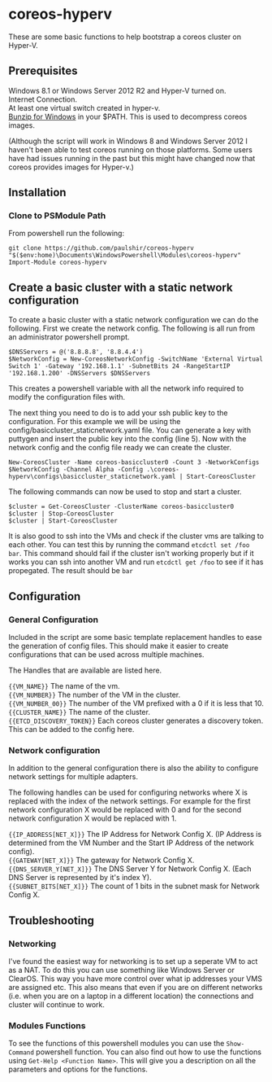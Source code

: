 coreos-hyperv
=============

These are some basic functions to help bootstrap a coreos cluster on Hyper-V.

## Prerequisites ##
Windows 8.1 or Windows Server 2012 R2 and Hyper-V turned on.   
Internet Connection.  
At least one virtual switch created in hyper-v.  
[Bunzip for Windows](http://gnuwin32.sourceforge.net/packages/bzip2.htm) in your $PATH. This is used to decompress coreos images.

(Although the script will work in Windows 8 and Windows Server 2012 I haven't been able to test coreos running on those platforms. Some users have had issues running in the past but this might have changed now that coreos provides images for Hyper-v.)

## Installation ##
### Clone to PSModule Path ###
From powershell run the following:

```
git clone https://github.com/paulshir/coreos-hyperv "$($env:home)\Documents\WindowsPowershell\Modules\coreos-hyperv"
Import-Module coreos-hyperv
```

## Create a basic cluster with a static network configuration ##
To create a basic cluster with a static network configuration we can do the following. First we create the network config. The following is all run from an administrator powershell prompt.

```
$DNSServers = @('8.8.8.8', '8.8.4.4')
$NetworkConfig = New-CoreosNetworkConfig -SwitchName 'External Virtual Switch 1' -Gateway '192.168.1.1' -SubnetBits 24 -RangeStartIP '192.168.1.200' -DNSServers $DNSServers
```

This creates a powershell variable with all the network info required to modify the configuration files with.

The next thing you need to do is to add your ssh public key to the configuration. For this example we will be using the config/basiccluster_staticnetwork.yaml file. You can generate a key with puttygen and insert the public key into the config (line 5). Now with the network config and the config file ready we can create the cluster.

```
New-CoreosCluster -Name coreos-basiccluster0 -Count 3 -NetworkConfigs $NetworkConfig -Channel Alpha -Config .\coreos-hyperv\configs\basiccluster_staticnetwork.yaml | Start-CoreosCluster
```

The following commands can now be used to stop and start a cluster.

```
$cluster = Get-CoreosCluster -ClusterName coreos-basiccluster0
$cluster | Stop-CoreosCluster
$cluster | Start-CoreosCluster
```

It is also good to ssh into the VMs and check if the cluster vms are talking to each other. You can test this by running the command `etcdctl set /foo bar`. This command should fail if the cluster isn't working properly but if it works you can ssh into another VM and run `etcdctl get /foo` to see if it has propegated. The result should be `bar`

## Configuration ##
### General Configuration ###
Included in the script are some basic template replacement handles to ease the generation of config files. This should make it easier to create configurations that can be used across multiple machines.

The Handles that are available are listed here.

`{{VM_NAME}}` The name of the vm.  
`{{VM_NUMBER}}` The number of the VM in the cluster.  
`{{VM_NUMBER_00}}` The number of the VM prefixed with a 0 if it is less that 10.  
`{{CLUSTER_NAME}}` The name of the cluster.  
`{{ETCD_DISCOVERY_TOKEN}}` Each coreos cluster generates a discovery token. This can be added to the config here.  

### Network configuration ###
In addition to the general configuration there is also the ability to configure network settings for multiple adapters.

The following handles can be used for configuring networks where X is replaced with the index of the network settings. For example for the first network configuration X would be replaced with 0 and for the second network configuration X would be replaced with 1.

`{{IP_ADDRESS[NET_X]}}` The IP Address for Network Config X. (IP Address is determined from the VM Number and the Start IP Address of the network config).  
`{{GATEWAY[NET_X]}}` The gateway for Network Config X.  
`{{DNS_SERVER_Y[NET_X]}}` The DNS Server Y for Network Config X. (Each DNS Server is represented by it's index Y).  
`{{SUBNET_BITS[NET_X]}}` The count of 1 bits in the subnet mask for Network Config X.  

## Troubleshooting ##
### Networking ###
I've found the easiest way for networking is to set up a seperate VM to act as a NAT. To do this you can use something like Windows Server or ClearOS. This way you have more control over what ip addresses your VMS are assigned etc. This also means that even if you are on different networks (i.e. when you are on a laptop in a different location) the connections and cluster will continue to work.

### Modules Functions ###
To see the functions of this powershell modules you can use the `Show-Command` powershell function. You can also find out how to use the functions using `Get-Help <Function Name>`. This will give you a description on all the parameters and options for the functions.
